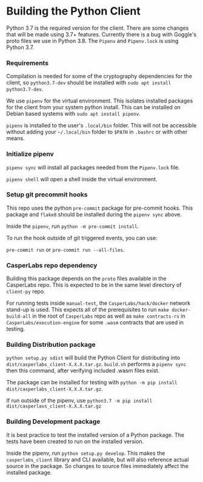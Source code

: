 # Building the Python Client

Python 3.7 is the required version for the client. There are some changes that will be made using 3.7+ features.
Currently there is a bug with Goggle's proto files we use in Python 3.8. The `Pipenv` and `Pipenv.lock` is using
Python 3.7.

### Requirements

Compilation is needed for some of the cryptography dependencies for the client, so `python3.7-dev` should be installed
with `sudo apt install python3.7-dev`.

We use `pipenv` for the virtual environment. This isolates installed packages for the client from your system
python install. This can be installed on Debian based systems with `sudo apt install pipenv`.

`pipenv` is installed to the user's `.local/bin` folder. This will not be accessible without adding your
`~/.local/bin` folder to `$PATH` in `.bashrc` or with other means.

### Initialize pipenv

`pipenv sync` will install all packages needed from the `Pipenv.lock` file.

`pipenv shell` will open a shell inside the virtual environment.

### Setup git precommit hooks

This repo uses the python `pre-commit` package for pre-commit hooks.  This package and `flake8` should be installed
during the `pipenv sync` above.  

Inside the `pipenv`, run `python -m pre-commit install`.

To run the hook outside of git triggered events, you can use:

`pre-commit run` or `pre-commit run --all-files`. 

### CasperLabs repo dependency

Building this package depends on the `proto` files available in the CasperLabs repo.  This is expected
to be in the same level directory of `client-py` repo.  

For running tests inside `manual-test`, the `CasperLabs/hack/docker` network stand-up is used.  This expects
all of the prerequisites to run `make docker-build-all` in the root of `CasperLabs` repo as well as 
`make contracts-rs` in `CasperLabs/execution-engine` for some `.wasm` contracts that are used in testing.

### Building Distribution package

`python setup.py sdist` will build the Python Client for distributing into `dist/casperlabs_client-X.X.X.tar.gz`.
`build.sh` performs a `pipenv sync` then this command, after verifying included .wasm files exist.

The package can be installed for testing with `python -m pip install dist/casperlabs_client-X.X.X.tar.gz`.

If run outside of the pipenv, use `python3.7 -m pip install dist/casperlavs_client-X.X.X.tar.gz`

### Building Development package

It is best practice to test the installed version of a Python package. The tests have been created to run on the installed version.

Inside the pipenv, run `python setup.py develop`. This makes the `casperlabs_client` library and CLI available, but
will also reference actual source in the package. So changes to source files immediately affect the installed package.
